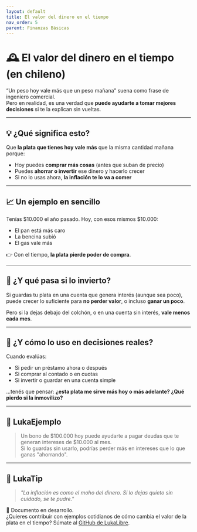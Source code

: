 ```yaml
---
layout: default
title: El valor del dinero en el tiempo
nav_order: 5
parent: Finanzas Básicas
---
```


# 🕰️ El valor del dinero en el tiempo (en chileno)

“Un peso hoy vale más que un peso mañana” suena como frase de ingeniero comercial.  
Pero en realidad, es una verdad que **puede ayudarte a tomar mejores decisiones** si te la explican sin vueltas.

---

## 💡 ¿Qué significa esto?

Que **la plata que tienes hoy vale más** que la misma cantidad mañana porque:

- Hoy puedes **comprar más cosas** (antes que suban de precio)
- Puedes **ahorrar o invertir** ese dinero y hacerlo crecer
- Si no lo usas ahora, **la inflación te lo va a comer**

---

## 📈 Un ejemplo en sencillo

Tenías $10.000 el año pasado. Hoy, con esos mismos $10.000:

- El pan está más caro
- La bencina subió
- El gas vale más

👉 Con el tiempo, **la plata pierde poder de compra**.

---

## 🔄 ¿Y qué pasa si lo invierto?

Si guardas tu plata en una cuenta que genera interés (aunque sea poco), puede crecer lo suficiente para **no perder valor**, o incluso **ganar un poco**.

Pero si la dejas debajo del colchón, o en una cuenta sin interés, **vale menos cada mes**.

---

## 🧮 ¿Y cómo lo uso en decisiones reales?

Cuando evalúas:

- Si pedir un préstamo ahora o después
- Si comprar al contado o en cuotas
- Si invertir o guardar en una cuenta simple

...tenés que pensar: **¿esta plata me sirve más hoy o más adelante? ¿Qué pierdo si la inmovilizo?**

---

## 💬 LukaEjemplo

> Un bono de $100.000 hoy puede ayudarte a pagar deudas que te generan intereses de $10.000 al mes.  
> Si lo guardas sin usarlo, podrías perder más en intereses que lo que ganas "ahorrando".

---

## 🧠 LukaTip

> *"La inflación es como el moho del dinero. Si lo dejas quieto sin cuidado, se te pudre."*

📌 Documento en desarrollo.  
¿Quieres contribuir con ejemplos cotidianos de cómo cambia el valor de la plata en el tiempo? Súmate al [GitHub de LukaLibre](https://github.com/tuusuario/lukalibre).
